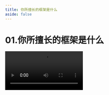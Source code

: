 ```yaml
---
title: 你所擅长的框架是什么
aside: false
---
```


# 01.你所擅长的框架是什么

<video autoplay src="http://qn.chinavanes.com/interview/project-interview/01.你所擅长的框架是什么.mp4" controls controlsList="nodownload" width="50%"/>

